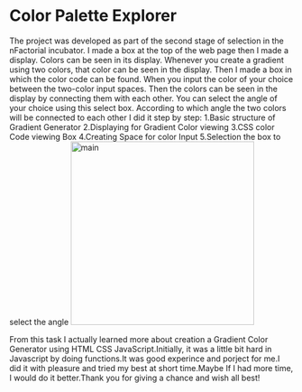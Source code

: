 <h1>Color Palette Explorer</h1>
The project was developed as part of the second stage of selection in the nFactorial incubator.
   I made a box at the top of the web page then I made a display. Colors can be seen in its display. Whenever you create a gradient using two colors, that color can be seen in the display. Then I made a box in which the color code can be found.
   When you input the color of your choice between the two-color input spaces. Then the colors can be seen in the display by connecting them with each other. You can select the angle of your choice using this select box. According to which angle the two colors will be connected to each other
   I did it step by step:
1.Basic structure of Gradient Generator
2.Displaying for Gradient Color viewing
3.CSS color Code viewing Box
4.Creating Space for color Input
5.Selection the box to select the angle
<img width="325" alt="main" src="https://github.com/Bibolat2005/nFactorial-Incubator/assets/122878046/5fd381fa-0c2c-4735-aade-9427778c7e82">

From this task I actually learned more about creation a Gradient Color Generator using HTML CSS JavaScript.Initially, it was a little bit hard in Javascript by doing functions.It was good experince and porject for me.I did it with pleasure and tried my best at short time.Maybe If I had more time, I would do it better.Thank you for giving a chance and wish all best!
